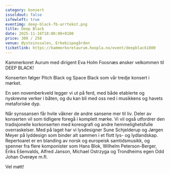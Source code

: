```yaml
---
category: konsert
issoldout: false
isfewleft: true
eventimg: deep-black-fb-arrtekst.png
title: Deep Black
date: 2025-11-16T18:00:00+0100
price: 300 / 250
venue: Øysteinssalen, Erkebispegården
ticketlink: https://kammerkoretaurum.hoopla.no/event/deepblack1800
---
```

Kammerkoret Aurum med dirigent Eva Holm Foosnæs ønsker velkommen til DEEP BLACK!

Konserten følger Pitch Black og Space Black som vår tredje konsert i mørket.

En sen novemberkveld legger vi ut på ferd, med både etablerte og nyskrevne verker i båten, og du kan bli med oss ned i musikkens og havets metaforiske dyp.

Når synssansen får hvile våkner de andre sansene mer til liv. Deler av konserten vil som tidligere foregå i komplett mørke. Vi vil også utfordrer den tradisjonelle korkonserten med koreografi og andre hemmelighetsfulle overraskelser. Med på laget har vi lysdesigner Sune Schjelderup og Jørgen Meyer på lyddesign som binder alt sammen i et flott lys- og lydlandskap. Repertoaret er en blanding av norsk og europeisk samtidsmusikk, og spenner fra flere komponister som Hans Blok, Wilhelm Peterson-Berger, Ēriks Ešenvalds, Alfred Janson, Michael Ostrzyga og Trondheims egen Odd Johan Overøye m.fl.

Vel møtt!
